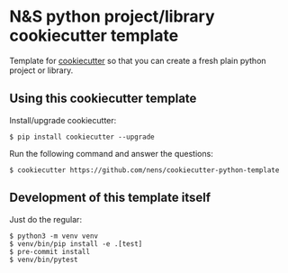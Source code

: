 # N&S python project/library cookiecutter template

Template for [cookiecutter](https://cookiecutter.readthedocs.io) so that
you can create a fresh plain python project or library.


## Using this cookiecutter template

Install/upgrade cookiecutter:

    $ pip install cookiecutter --upgrade

Run the following command and answer the questions:

    $ cookiecutter https://github.com/nens/cookiecutter-python-template


## Development of this template itself

Just do the regular:

    $ python3 -m venv venv
    $ venv/bin/pip install -e .[test]
    $ pre-commit install
    $ venv/bin/pytest
